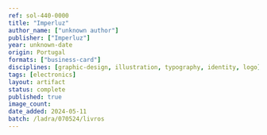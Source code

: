 ```yaml
---
ref: sol-440-0000
title: "Imperluz"
author_name: ["unknown author"]
publisher: ["Imperluz"]
year: unknown-date
origin: Portugal
formats: ["business-card"]
disciplines: [graphic-design, illustration, typography, identity, logo]
tags: [electronics]
layout: artifact
status: complete
published: true
image_count:
date_added: 2024-05-11
batch: /ladra/070524/livros
---
```

